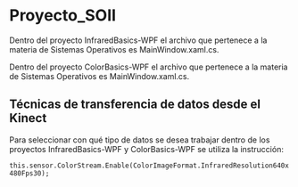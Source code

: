 # Proyecto_SOII

Dentro del proyecto InfraredBasics-WPF el archivo que pertenece a la materia de Sistemas Operativos es MainWindow.xaml.cs.

Dentro del proyecto ColorBasics-WPF el archivo que pertenece a la materia de Sistemas Operativos es MainWindow.xaml.cs.


## Técnicas de transferencia de datos desde el Kinect


Para seleccionar con qué tipo de datos se desea trabajar dentro de los proyectos InfraredBasics-WPF y ColorBasics-WPF se utiliza la instrucción: 

```this.sensor.ColorStream.Enable(ColorImageFormat.InfraredResolution640x480Fps30);```

